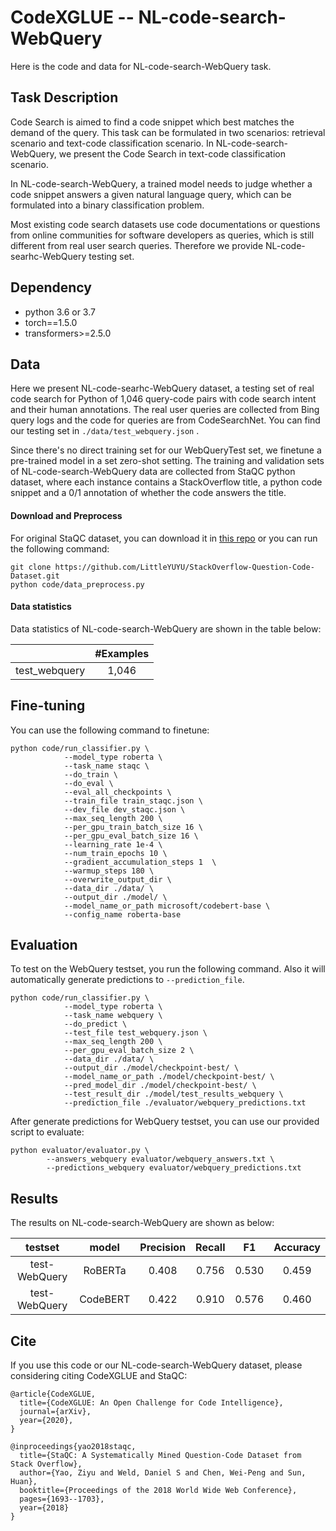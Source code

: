 # CodeXGLUE -- NL-code-search-WebQuery

Here is the code and data for NL-code-search-WebQuery task.

## Task Description

Code Search is aimed to find a code snippet which best matches the demand of the query. This task can be formulated in two scenarios: retrieval scenario and text-code classification scenario. In NL-code-search-WebQuery, we present the Code Search in text-code classification scenario.

In NL-code-search-WebQuery, a trained model needs to judge whether a code snippet answers a given natural language query, which can be formulated into a binary classification problem. 

Most  existing  code search datasets use code documentations or questions from online communities for software developers as queries, which is still different from real user search queries.  Therefore we provide NL-code-searhc-WebQuery  testing set.

## Dependency

- python 3.6 or 3.7
- torch==1.5.0
- transformers>=2.5.0


## Data

Here we present NL-code-searhc-WebQuery dataset,  a  testing  set  of  real  code  search  for Python of 1,046  query-code pairs with code search intent and their human annotations. The real user queries are collected from Bing query logs and the code for queries are from CodeSearchNet. You can find our testing set in `./data/test_webquery.json` .

Since there's no direct training set for our WebQueryTest set, we finetune a pre-trained model in a set zero-shot setting. The training and validation sets of NL-code-search-WebQuery data are collected from StaQC python dataset, where each instance contains a StackOverflow title, a python code snippet and a 0/1 annotation of whether the code answers the title.

#### Download and Preprocess

For original StaQC dataset, you can download it in [this repo](https://github.com/LittleYUYU/StackOverflow-Question-Code-Dataset) or you can run the following command: 

```shell
git clone https://github.com/LittleYUYU/StackOverflow-Question-Code-Dataset.git
python code/data_preprocess.py 
```

#### Data statistics

Data statistics of NL-code-search-WebQuery are shown in the table below:

|               | #Examples |
| ------------- | :-------: |
| test_webquery |   1,046   |


## Fine-tuning

You can use the following command to finetune:

```shell
python code/run_classifier.py \
			--model_type roberta \
			--task_name staqc \
			--do_train \
			--do_eval \
			--eval_all_checkpoints \
			--train_file train_staqc.json \
			--dev_file dev_staqc.json \
			--max_seq_length 200 \
			--per_gpu_train_batch_size 16 \
			--per_gpu_eval_batch_size 16 \
			--learning_rate 1e-4 \
			--num_train_epochs 10 \
			--gradient_accumulation_steps 1  \
			--warmup_steps 180 \
			--overwrite_output_dir \
			--data_dir ./data/ \
			--output_dir ./model/ \
			--model_name_or_path microsoft/codebert-base \
			--config_name roberta-base
```

## Evaluation

To test on the WebQuery testset, you run the following command. Also it will automatically generate predictions to `--prediction_file`.

```shell
python code/run_classifier.py \
			--model_type roberta \
			--task_name webquery \
			--do_predict \
			--test_file test_webquery.json \
			--max_seq_length 200 \
			--per_gpu_eval_batch_size 2 \
			--data_dir ./data/ \
			--output_dir ./model/checkpoint-best/ \
			--model_name_or_path ./model/checkpoint-best/ \
			--pred_model_dir ./model/checkpoint-best/ \
			--test_result_dir ./model/test_results_webquery \
			--prediction_file ./evaluator/webquery_predictions.txt
```

After generate predictions for WebQuery testset, you can use our provided script to evaluate:

```shell
python evaluator/evaluator.py \
		--answers_webquery evaluator/webquery_answers.txt \
		--predictions_webquery evaluator/webquery_predictions.txt
```

## Results

The results on NL-code-search-WebQuery are shown as below:

|    testset    |  model   | Precision | Recall |  F1   | Accuracy |
| :-----------: | :------: | :-------: | :----: | :---: | :------: |
| test-WebQuery | RoBERTa  |   0.408   | 0.756  | 0.530 |  0.459   |
| test-WebQuery | CodeBERT |   0.422   | 0.910  | 0.576 |  0.460   |

## Cite

If you use this code or our NL-code-search-WebQuery dataset, please considering citing CodeXGLUE and StaQC:	

<pre><code>@article{CodeXGLUE,
  title={CodeXGLUE: An Open Challenge for Code Intelligence},
  journal={arXiv},
  year={2020},
}</code>
</pre>
<pre>
<code>@inproceedings{yao2018staqc,
  title={StaQC: A Systematically Mined Question-Code Dataset from Stack Overflow},
  author={Yao, Ziyu and Weld, Daniel S and Chen, Wei-Peng and Sun, Huan},
  booktitle={Proceedings of the 2018 World Wide Web Conference},
  pages={1693--1703},
  year={2018}
} </code>
</pre>

